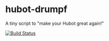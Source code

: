 hubot-drumpf
============

A tiny script to "make your Hubot great again!"

[![Build Status](https://travis-ci.org/makii42/ebm.svg?branch=master)](https://travis-ci.org/makii42/ebm)
